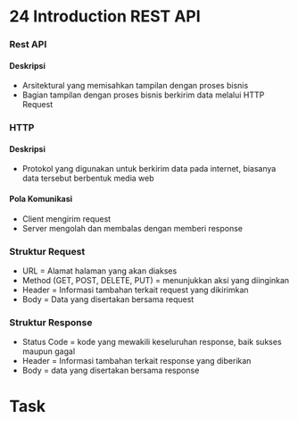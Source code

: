 # 24 Introduction REST API

### Rest API
#### Deskripsi
* Arsitektural yang memisahkan tampilan dengan proses bisnis
* Bagian tampilan dengan proses bisnis berkirim data melalui HTTP Request

### HTTP
#### Deskripsi
* Protokol yang digunakan untuk berkirim data pada internet, biasanya data tersebut berbentuk media web

#### Pola Komunikasi
* Client mengirim request
* Server mengolah dan membalas dengan memberi response

### Struktur Request
* URL = Alamat halaman yang akan diakses
* Method (GET, POST, DELETE, PUT) = menunjukkan aksi yang diinginkan
* Header = Informasi tambahan terkait request yang dikirimkan
* Body = Data yang disertakan bersama request

### Struktur Response
* Status Code = kode yang mewakili keseluruhan response, baik sukses maupun gagal
* Header = Informasi tambahan terkait response yang diberikan
* Body = data yang disertakan bersama response

# Task
